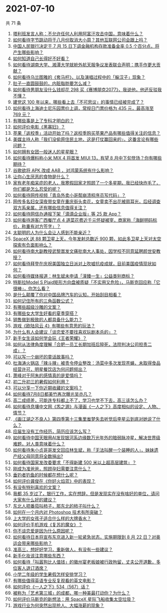 # 2021-07-10

共 71 条

<!-- BEGIN -->
<!-- 最后更新时间 Sat Jul 10 2021 07:02:00 GMT+0800 (China Standard Time) -->

1. [塔利班发言人称：不允许任何人利用阿富汗攻击中国，意味着什么？](https://www.zhihu.com/question/471209373)
2. [如何看待字节跳动将于八月份取消大小周？其他互联网公司会跟上吗？](https://www.zhihu.com/question/471196364)
3. [中国人民银行决定于 7 月 15 日下调金融机构存款准备金率 0.5
   个百分点，将产生哪些影响？](https://www.zhihu.com/question/471178899)
4. [如何知道自己长得好不好看？](https://www.zhihu.com/question/469915498)
5. [如何看待湖南大学、湘潭大学就舱外航天服争议发表联合声明：携手作更大贡献？](https://www.zhihu.com/question/471210964)
6. [如何看待乌兰图雅的《套马杆》，以及演唱过程中的「躲汉子」现象？](https://www.zhihu.com/question/467271332)
7. [肚子一直圆鼓鼓的，内脏脂肪要怎么减？](https://www.zhihu.com/question/45723322)
8. [如何看待男朋友没什么钱却花 298
   买《赛博朋克2077》，我说他，他还反驳我不懂？](https://www.zhihu.com/question/395466027)
9. [建党这 100 年以来，哪些看上去「不可思议」的事情已经被完成了？](https://www.zhihu.com/question/468798487)
10. [如何看待上海迪士尼乐园票价上调，常规日门票价格为 435 元，最高涨至 769
    元？](https://www.zhihu.com/question/471106076)
11. [有哪些事是上了专科才明白的？](https://www.zhihu.com/question/322703564)
12. [如何评价电影《黑寡妇》？](https://www.zhihu.com/question/276793168)
13. [苹果「返校季」活动开始了吗？返校季购买苹果产品有哪些值得关注的信息？](https://www.zhihu.com/question/470828574)
14. [美媒主持人称「我们没偷原住民土地，这是打仗赢回来的」，这番言论有哪些问题？](https://www.zhihu.com/question/471060396)
15. [如何拥有女团一般迷人的星星眼？](https://www.zhihu.com/question/431143857)
16. [如何看待爆料称小米 MIX 4 将首发 MIUI 13，有望 8
    月中下旬登场？你有哪些期待？](https://www.zhihu.com/question/470371928)
17. [谷歌欲将 APK 改成 AAB ，对鸿蒙系统有什么影响？](https://www.zhihu.com/question/469684650)
18. [让你心生厌恶的食物是什么？](https://www.zhihu.com/question/468990798)
19. [家有老年痴呆症的老人，我寒假回家才照顾了一个多星期，我已经快炸毛了，你们都是怎么忍受的呢？](https://www.zhihu.com/question/39952242)
20. [如何看待网传视频「青岛外卖小哥帮崩溃程序员写代码」？](https://www.zhihu.com/question/470908424)
21. [网传多名妇女深夜带女童在重庆街头卖花，女童卖不出花被扇耳光，后经调查双方系亲属，还有哪些信息值得关注？](https://www.zhihu.com/question/471103183)
22. [如何看待网信办通报下架「滴滴企业版」等 25 款 App？](https://www.zhihu.com/question/471232696)
23. [如何看待游客广西餐厅点 4
    道菜花费近千元怀疑被宰，商家称「海鲜明码标价，称重有对方签字」？](https://www.zhihu.com/question/470587185)
24. [太聪明的人为什么会让人感到不能亲近？](https://www.zhihu.com/question/449801792)
25. [SpaceX 送 88 颗卫星上天，今年发射总数近 900
    颗，如此多卫星上天对太空探索有负面影响么？](https://www.zhihu.com/question/470453437)
26. [如何看待南大副教授武黎嵩发文痛批南大人事处，因学校不同意延聘颜世安教授？](https://www.zhihu.com/question/470991655)
27. [如何看待拜登在庆祝美国独立日派对上吹嘘抗疫成就，目前美国疫情现状如何？](https://www.zhihu.com/question/470332850)
28. [如何看待媒体报道：林生斌未申请「潼臻一生」公益类别商标？](https://www.zhihu.com/question/471150295)
29. [特斯拉Model S
    Plaid矩形方向盘被质疑「不实用又危险」，马斯克回应称「它很棒」，你怎么看？](https://www.zhihu.com/question/465729695)
30. [是什么颠覆了你对中国品牌汽车的认知，开始刮目相看？](https://www.zhihu.com/question/450821353)
31. [如何记住所有的三角函数公式？](https://www.zhihu.com/question/63652417)
32. [有哪些超级沙雕的文案？](https://www.zhihu.com/question/467925312)
33. [有哪些女大学生好看的夏季穿搭？](https://www.zhihu.com/question/316762010)
34. [销售做到极致的人都具备什么能力？](https://www.zhihu.com/question/458364420)
35. [游戏《欧陆风云 4》有哪些有意思的玩法？](https://www.zhihu.com/question/322756892)
36. [为什么有人会建议「谈恋爱不要找喜欢玩剧本杀的」？](https://www.zhihu.com/question/470321362)
37. [新手女生该如何学会玩《王者荣耀》？](https://www.zhihu.com/question/314613607)
38. [如何从法律角度理解「合肥一员工长期加班后猝死，法院判决公司担责二成」？](https://www.zhihu.com/question/470842903)
39. [可以写一个崩坏的童话故事吗？](https://www.zhihu.com/question/426166872)
40. [杜海涛火锅店「辣斗辣」被责令停业整改：汤菜中多次发现苍蝇，未取得食品经营许可，明星餐饮店为何问题频出？](https://www.zhihu.com/question/470854902)
41. [萧峰对于阿朱的感情真的是爱情吗？](https://www.zhihu.com/question/27494668)
42. [初二升初三的暑假如何利用？](https://www.zhihu.com/question/405276565)
43. [可以分享一下你近期收藏的文案吗？](https://www.zhihu.com/question/469650894)
44. [如何看待7月8日都美竹再次曝光吴亦凡？](https://www.zhihu.com/question/470964638)
45. [高二成绩差，可能连专科都上不了，学习也学不下去，高三该怎么办？](https://www.zhihu.com/question/465609153)
46. [如何看待息壤中文网《炁之源》与漫画《一人之下》高度相似的设定、人物、情节？](https://www.zhihu.com/question/470549627)
47. [《画江湖之不良人》第四季第十三集里蚩梦失去听觉后李星云到底对她说了什么？](https://www.zhihu.com/question/470890032)
48. [应届生没有工作经历，简历应该怎么写？](https://www.zhihu.com/question/293138588)
49. [如何看待中国天眼用AI发现银河系边缘数万光年外的暗弱脉冲星，解决世界级难题，对人类意味着什么？](https://www.zhihu.com/question/470923118)
50. [如何看待朱小贞哥哥发文回应林生斌，称「无法叫醒一个装睡的人」，妹妹遗产经父母同意将全数捐出?](https://www.zhihu.com/question/470995271)
51. [如何看待国家发改委要求「不得新建 500 米以上超高层建筑」？](https://www.zhihu.com/question/470500743)
52. [刚成为准爸爸，照顾孕妇需要注意什么？](https://www.zhihu.com/question/366967759)
53. [垂钓者钓鱼的时候都在想什么呢？](https://www.zhihu.com/question/465012075)
54. [如何评价龚俊在《你好火焰蓝》中的表现？](https://www.zhihu.com/question/469735496)
55. [有没有特别喜欢的文案？](https://www.zhihu.com/question/464740155)
56. [我都 35
    岁过了，银行工作，实在想辞，但是发现实在没有啥好的单位，请问大家有什么好的建议？](https://www.zhihu.com/question/463128218)
57. [东北人把番茄叫柿子，那东北的柿子叫什么？](https://www.zhihu.com/question/459057274)
58. [如何在一个月内对 Photoshop 技术有所突破？](https://www.zhihu.com/question/39164259)
59. [上大学的女孩子适合什么样的大牌香水？](https://www.zhihu.com/question/467421722)
60. [如何评价手机游戏《复苏的魔女》？](https://www.zhihu.com/question/470739380)
61. [你不谈恋爱是因为什么原因呢？](https://www.zhihu.com/question/470227826)
62. [如何看待日本将宣布东京进入新一轮紧急状态，实施期限到 8 月 22
    日？对奥运会带来哪些影响？](https://www.zhihu.com/question/470817265)
63. [准高三，想好好学习，重新做人，有没有一些建议？](https://www.zhihu.com/question/470762012)
64. [新手化妆该注意哪些东西？](https://www.zhihu.com/question/467014822)
65. [如何看待「叫嚣狗比人值钱」的徽州宴老板娘被行政拘留，丈夫公开道歉，多位客人退订酒席？](https://www.zhihu.com/question/470671135)
66. [小学二年级的学生暑假怎样安排学习？](https://www.zhihu.com/question/407778994)
67. [有哪些值得英语专业反复观看的英文电影？](https://www.zhihu.com/question/327827779)
68. [如何评价《一人之下》534（567）话？](https://www.zhihu.com/question/470973567)
69. [被称为「艺术第三城」的成都，哪一种美最打动你？为什么？](https://www.zhihu.com/question/469305591)
70. [如何评价马斯克的新想法：用 SpaceX 星际飞船收集太空垃圾？](https://www.zhihu.com/question/470417380)
71. [游戏行业为何突然出现抢人、大幅涨薪的现象？](https://www.zhihu.com/question/468141499)

<!-- END -->
